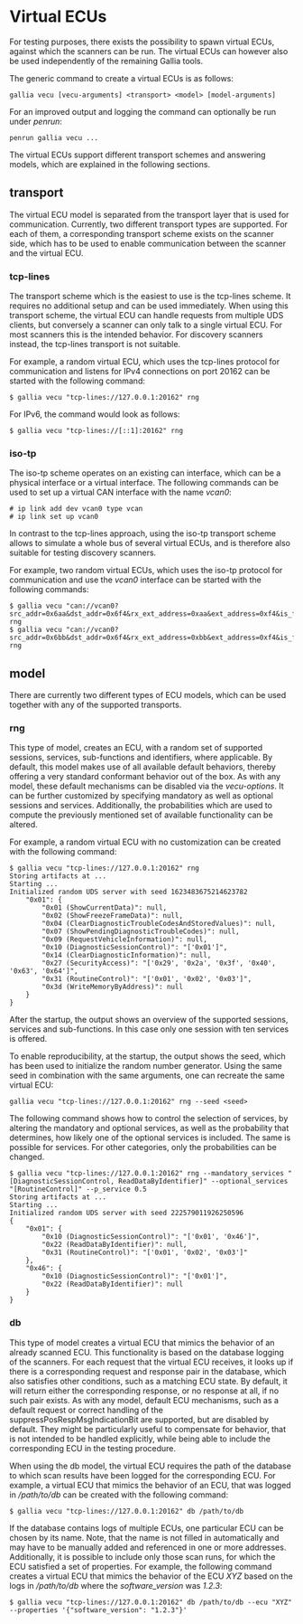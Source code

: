 # Virtual ECUs

For testing purposes, there exists the possibility to spawn virtual ECUs, against which the scanners can be run.
The virtual ECUs can however also be used independently of the remaining Gallia tools.

The generic command to create a virtual ECUs is as follows:

```shell-session
gallia vecu [vecu-arguments] <transport> <model> [model-arguments]
```

For an improved output and logging the command can optionally be run under *penrun*:

```shell-session
penrun gallia vecu ...
```

The virtual ECUs support different transport schemes and answering models, 
which are explained in the following sections.

## transport

The virtual ECU model is separated from the transport layer that is used for communication.
Currently, two different transport types are supported.
For each of them, a corresponding transport scheme exists on the scanner side, 
which has to be used to enable communication between the scanner and the virtual ECU.

### tcp-lines

The transport scheme which is the easiest to use is the tcp-lines scheme.
It requires no additional setup and can be used immediately.
When using this transport scheme, the virtual ECU can handle requests from multiple UDS clients, 
but conversely a scanner can only talk to a single virtual ECU.
For most scanners this is the intended behavior.
For discovery scanners instead, the tcp-lines transport is not suitable.

For example, a random virtual ECU, which uses the tcp-lines protocol for communication 
and listens for IPv4 connections on port 20162 can be started with the following command:

```shell-session
$ gallia vecu "tcp-lines://127.0.0.1:20162" rng
```

For IPv6, the command would look as follows:

```shell-session
$ gallia vecu "tcp-lines://[::1]:20162" rng
```

### iso-tp

The iso-tp scheme operates on an existing can interface, which can be a physical interface or a virtual interface.
The following commands can be used to set up a virtual CAN interface with the name *vcan0*:

```shell-session
# ip link add dev vcan0 type vcan
# ip link set up vcan0
```

In contrast to the tcp-lines approach, 
using the iso-tp transport scheme allows to simulate a whole bus of several virtual ECUs, 
and is therefore also suitable for testing discovery scanners.

For example, two random virtual ECUs, which uses the iso-tp protocol for communication 
and use the *vcan0* interface can be started with the following commands:

```shell-session
$ gallia vecu "can://vcan0?src_addr=0x6aa&dst_addr=0x6f4&rx_ext_address=0xaa&ext_address=0xf4&is_fd=false" rng
$ gallia vecu "can://vcan0?src_addr=0x6bb&dst_addr=0x6f4&rx_ext_address=0xbb&ext_address=0xf4&is_fd=false" rng
```

## model

There are currently two different types of ECU models, which can be used together with any of the supported transports.

### rng

This type of model, creates an ECU, with a random set of supported sessions, services, sub-functions and identifiers, 
where applicable.
By default, this model makes use of all available default behaviors, 
thereby offering a very standard conformant behavior out of the box.
As with any model, these default mechanisms can be disabled via the *vecu-options*.
It can be further customized by specifying mandatory as well as optional sessions and services.
Additionally, the probabilities which are used to compute the previously mentioned set of available 
functionality can be altered.

For example, a random virtual ECU with no customization can be created with the following command:

```shell-session
$ gallia vecu "tcp-lines://127.0.0.1:20162" rng
Storing artifacts at ...
Starting ...
Initialized random UDS server with seed 1623483675214623782
    "0x01": {
        "0x01 (ShowCurrentData)": null,
        "0x02 (ShowFreezeFrameData)": null,
        "0x04 (ClearDiagnosticTroubleCodesAndStoredValues)": null,
        "0x07 (ShowPendingDiagnosticTroubleCodes)": null,
        "0x09 (RequestVehicleInformation)": null,
        "0x10 (DiagnosticSessionControl)": "['0x01']",
        "0x14 (ClearDiagnosticInformation)": null,
        "0x27 (SecurityAccess)": "['0x29', '0x2a', '0x3f', '0x40', '0x63', '0x64']",
        "0x31 (RoutineControl)": "['0x01', '0x02', '0x03']",
        "0x3d (WriteMemoryByAddress)": null
    }
}
```

After the startup, the output shows an overview of the supported sessions, services and sub-functions.
In this case only one session with ten services is offered.

To enable reproducibility, at the startup, the output shows the seed, which has been used to initialize the random 
number generator.
Using the same seed in combination with the same arguments, one can recreate the same virtual ECU:

```shell-session
gallia vecu "tcp-lines://127.0.0.1:20162" rng --seed <seed>
```

The following command shows how to control the selection of services, by altering the mandatory and optional services, 
as well as the probability that determines, how likely one of the optional services is included. 
The same is possible for services.
For other categories, only the probabilities can be changed.

```shell-session
$ gallia vecu "tcp-lines://127.0.0.1:20162" rng --mandatory_services "[DiagnosticSessionControl, ReadDataByIdentifier]" --optional_services "[RoutineControl]" --p_service 0.5
Storing artifacts at ...
Starting ...
Initialized random UDS server with seed 222579011926250596
{
    "0x01": {
        "0x10 (DiagnosticSessionControl)": "['0x01', '0x46']",
        "0x22 (ReadDataByIdentifier)": null,
        "0x31 (RoutineControl)": "['0x01', '0x02', '0x03']"
    },
    "0x46": {
        "0x10 (DiagnosticSessionControl)": "['0x01']",
        "0x22 (ReadDataByIdentifier)": null
    }
}
```

### db

This type of model creates a virtual ECU that mimics the behavior of an already scanned ECU.
This functionality is based on the database logging of the scanners.
For each request that the virtual ECU receives, it looks up if there is a corresponding request and response pair in 
the database, which also satisfies other conditions, such as a matching ECU state.
By default, it will return either the corresponding response, or no response at all, if no such pair exists.
As with any model, default ECU mechanisms, such as a default request or correct handling of the 
suppressPosRespMsgIndicationBit are supported, but are disabled by default.
They might be particularly useful to compensate for behavior, that is not intended to be handled explicitly, 
while being able to include the corresponding ECU in the testing procedure.

When using the db model, the virtual ECU requires the path of the database to which scan results have been 
logged for the corresponding ECU.
For example, a virtual ECU that mimics the behavior of an ECU, 
that was logged in */path/to/db* can be created with the following command:

```shell-session
$ gallia vecu "tcp-lines://127.0.0.1:20162" db /path/to/db
```

If the database contains logs of multiple ECUs, one particular ECU can be chosen by its name.
Note, that the name is not filled in automatically 
and may have to be manually added and referenced in one or more addresses.
Additionally, it is possible to include only those scan runs, for which the ECU satisfied a set of properties.
For example, the following command creates a virtual ECU that mimics the behavior of the ECU *XYZ* based on the logs 
in */path/to/db* where the *software_version* was *1.2.3*:

```shell-session
$ gallia vecu "tcp-lines://127.0.0.1:20162" db /path/to/db --ecu "XYZ" --properties '{"software_version": "1.2.3"}'
```
